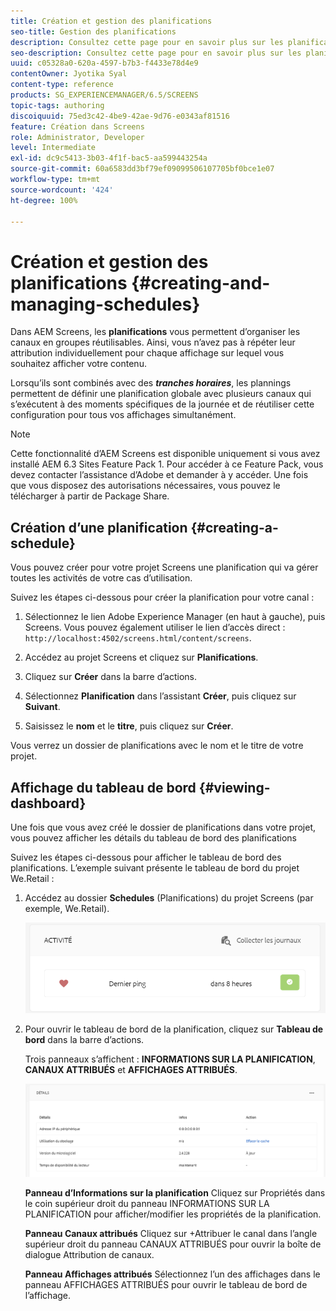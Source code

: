 ```yaml
---
title: Création et gestion des planifications
seo-title: Gestion des planifications
description: Consultez cette page pour en savoir plus sur les planifications, qui vous permettent d’organiser les canaux en groupes réutilisables, pour éviter d’avoir à attribuer individuellement chaque affichage sur lequel vous souhaitez afficher votre contenu.
seo-description: Consultez cette page pour en savoir plus sur les planifications, qui vous permettent d’organiser les canaux en groupes réutilisables, pour éviter d’avoir à attribuer individuellement chaque affichage sur lequel vous souhaitez afficher votre contenu.
uuid: c05328a0-620a-4597-b7b3-f4433e78d4e9
contentOwner: Jyotika Syal
content-type: reference
products: SG_EXPERIENCEMANAGER/6.5/SCREENS
topic-tags: authoring
discoiquuid: 75ed3c42-4be9-42ae-9d76-e0343af81516
feature: Création dans Screens
role: Administrator, Developer
level: Intermediate
exl-id: dc9c5413-3b03-4f1f-bac5-aa599443254a
source-git-commit: 60a6583dd3bf79ef09099506107705bf0bce1e07
workflow-type: tm+mt
source-wordcount: '424'
ht-degree: 100%

---
```


# Création et gestion des planifications {#creating-and-managing-schedules}

Dans AEM Screens, les **planifications** vous permettent d’organiser les canaux en groupes réutilisables. Ainsi, vous n’avez pas à répéter leur attribution individuellement pour chaque affichage sur lequel vous souhaitez afficher votre contenu.

Lorsqu’ils sont combinés avec des ***tranches horaires***, les plannings permettent de définir une planification globale avec plusieurs canaux qui s’exécutent à des moments spécifiques de la journée et de réutiliser cette configuration pour tous vos affichages simultanément.

>[!NOTE]
>
>Cette fonctionnalité d’AEM Screens est disponible uniquement si vous avez installé AEM 6.3 Sites Feature Pack 1. Pour accéder à ce Feature Pack, vous devez contacter l’assistance d’Adobe et demander à y accéder. Une fois que vous disposez des autorisations nécessaires, vous pouvez le télécharger à partir de Package Share.

## Création d’une planification {#creating-a-schedule}

Vous pouvez créer pour votre projet Screens une planification qui va gérer toutes les activités de votre cas d’utilisation.

Suivez les étapes ci-dessous pour créer la planification pour votre canal :

1. Sélectionnez le lien Adobe Experience Manager (en haut à gauche), puis Screens. Vous pouvez également utiliser le lien d’accès direct : `http://localhost:4502/screens.html/content/screens`.
1. Accédez au projet Screens et cliquez sur **Planifications**.
1. Cliquez sur **Créer** dans la barre d’actions.
1. Sélectionnez **Planification** dans l’assistant **Créer**, puis cliquez sur **Suivant**.

1. Saisissez le **nom** et le **titre**, puis cliquez sur **Créer**.

Vous verrez un dossier de planifications avec le nom et le titre de votre projet.


## Affichage du tableau de bord {#viewing-dashboard}

Une fois que vous avez créé le dossier de planifications dans votre projet, vous pouvez afficher les détails du tableau de bord des planifications

Suivez les étapes ci-dessous pour afficher le tableau de bord des planifications. L’exemple suivant présente le tableau de bord du projet We.Retail :

1. Accédez au dossier **Schedules** (Planifications) du projet Screens (par exemple, We.Retail).

   ![chlimage_1](assets/chlimage_1.png)

1. Pour ouvrir le tableau de bord de la planification, cliquez sur **Tableau de bord** dans la barre d’actions.

   Trois panneaux s’affichent : **INFORMATIONS SUR LA PLANIFICATION**, **CANAUX ATTRIBUÉS** et **AFFICHAGES ATTRIBUÉS**.

   ![chlimage_1-1](assets/chlimage_1-1.png)

   **Panneau d’Informations sur la planification** Cliquez sur Propriétés dans le coin supérieur droit du panneau INFORMATIONS SUR LA PLANIFICATION pour afficher/modifier les propriétés de la planification.

   **Panneau Canaux attribués** Cliquez sur +Attribuer le canal dans l’angle supérieur droit du panneau CANAUX ATTRIBUÉS pour ouvrir la boîte de dialogue Attribution de canaux.

   **Panneau Affichages attribués** Sélectionnez l’un des affichages dans le panneau AFFICHAGES ATTRIBUÉS pour ouvrir le tableau de bord de l’affichage.
